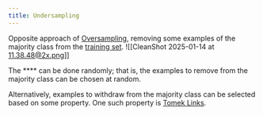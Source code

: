 ```yaml
---
title: Undersampling
---
```


Opposite approach of [Oversampling](/machine-learning-foundations/oversampling), removing some examples of the majority class from the [training set](/machine-learning-foundations/training-and-holdout-datasets).
![[CleanShot 2025-01-14 at 11.38.48@2x.png]]

The **** can be done randomly; that is, the examples to remove from the majority class can be chosen at random. 

Alternatively, examples to withdraw from the majority class can be selected based on some property. One such property is [Tomek Links](/machine-learning-foundations/tomek-links). 